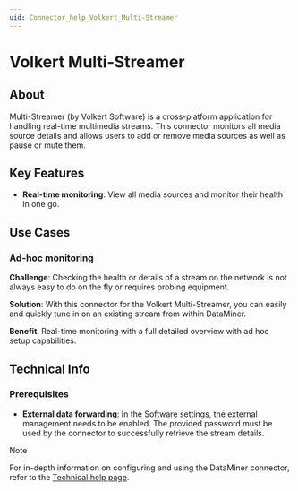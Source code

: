 ```yaml
---
uid: Connector_help_Volkert_Multi-Streamer
---
```


# Volkert Multi-Streamer

## About

Multi-Streamer (by Volkert Software) is a cross-platform application for handling real-time multimedia streams. This connector monitors all media source details and allows users to add or remove media sources as well as pause or mute them.

## Key Features

- **Real-time monitoring**: View all media sources and monitor their health in one go.

## Use Cases

### Ad-hoc monitoring

**Challenge**: Checking the health or details of a stream on the network is not always easy to do on the fly or requires probing equipment.

**Solution**: With this connector for the Volkert Multi-Streamer, you can easily and quickly tune in on an existing stream from within DataMiner.

**Benefit**: Real-time monitoring with a full detailed overview with ad hoc setup capabilities.

## Technical Info

### Prerequisites

- **External data forwarding**: In the Software settings, the external management needs to be enabled. The provided password must be used by the connector to successfully retrieve the stream details.

> [!NOTE]
> For in-depth information on configuring and using the DataMiner connector, refer to the [Technical help page](xref:Connector_help_Volkert_Multi-Streamer_Technical).
